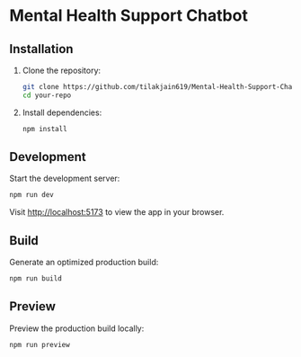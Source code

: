 # Mental Health Support Chatbot


## Installation

1. Clone the repository:
   ```bash
   git clone https://github.com/tilakjain619/Mental-Health-Support-Chatbot.git
   cd your-repo
   ```

2. Install dependencies:
   ```bash
   npm install
   ```

## Development

Start the development server:
```bash
npm run dev
```

Visit [http://localhost:5173](http://localhost:5173) to view the app in your browser.

## Build

Generate an optimized production build:
```bash
npm run build
```

## Preview

Preview the production build locally:
```bash
npm run preview
```